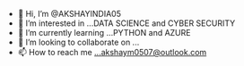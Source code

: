 - 👋 Hi, I’m @AKSHAYINDIA05
- 👀 I’m interested in ...DATA SCIENCE and CYBER SECURITY
- 🌱 I’m currently learning ...PYTHON and AZURE
- 💞️ I’m looking to collaborate on ...
- 📫 How to reach me ...akshaym0507@outlook.com

<!---
AKSHAYINDIA05/AKSHAYINDIA05 is a ✨ special ✨ repository because its `README.md` (this file) appears on your GitHub profile.
You can click the Preview link to take a look at your changes.
--->
